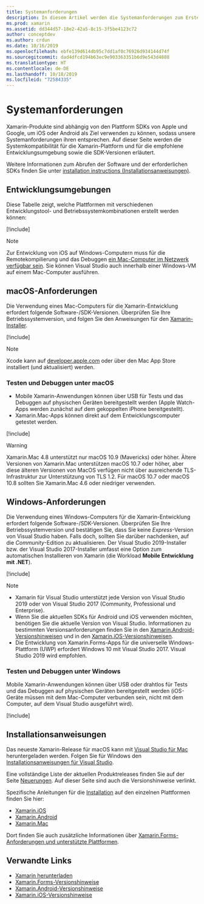 ```yaml
---
title: Systemanforderungen
description: In diesem Artikel werden die Systemanforderungen zum Erstellen von Apps mit Xamarin auf Mac- und Windows-Computern aufgeführt. Außerdem sind Links zu Installationsanweisungen enthalten.
ms.prod: xamarin
ms.assetid: dd344d57-18e2-42a5-8c15-3f5be4123c72
author: conceptdev
ms.author: crdun
ms.date: 10/16/2019
ms.openlocfilehash: ebfe139d614db95c7dd1af0c76926d934144d74f
ms.sourcegitcommit: dad4dfcd194b63ec9e903363351b6d9e543d4888
ms.translationtype: HT
ms.contentlocale: de-DE
ms.lasthandoff: 10/18/2019
ms.locfileid: "72584335"
---
```

# <a name="system-requirements"></a>Systemanforderungen

Xamarin-Produkte sind abhängig von den Plattform SDKs von Apple und Google, um iOS oder Android als Ziel verwenden zu können, sodass unsere Systemanforderungen ihren entsprechen. Auf dieser Seite werden die Systemkompatibilität für die Xamarin-Plattform und für die empfohlene Entwicklungsumgebung sowie die SDK-Versionen erläutert.

Weitere Informationen zum Abrufen der Software und der erforderlichen SDKs finden Sie unter [installation instructions (Installationsanweisungen)](#installation-instructions).

## <a name="development-environments"></a>Entwicklungsumgebungen

Diese Tabelle zeigt, welche Plattformen mit verschiedenen Entwicklungstool- und Betriebssystemkombinationen erstellt werden können:

[!include[](~/cross-platform/includes/development-environment.md)]

> [!NOTE]
> Zur Entwicklung von iOS auf Windows-Computern muss für die Remotekompilierung und das Debuggen [ein Mac-Computer im Netzwerk verfügbar sein](~/ios/get-started/installation/windows/connecting-to-mac/index.md). Sie können Visual Studio auch innerhalb einer Windows-VM auf einem Mac-Computer ausführen.

## <a name="macos-requirements"></a>macOS-Anforderungen

Die Verwendung eines Mac-Computers für die Xamarin-Entwicklung erfordert folgende Software-/SDK-Versionen. Überprüfen Sie Ihre Betriebssystemversion, und folgen Sie den Anweisungen für den [Xamarin-Installer](#installation-instructions).

[!include[](~/cross-platform/includes/macos-requirements.md)]

> [!NOTE]
> Xcode kann auf [developer.apple.com](https://developer.apple.com/xcode/download/) oder über den Mac App Store installiert (und aktualisiert) werden.

### <a name="testing--debugging-on-macos"></a>Testen und Debuggen unter macOS

- Mobile Xamarin-Anwendungen können über USB für Tests und das Debuggen auf physischen Geräten bereitgestellt werden (Apple Watch-Apps werden zunächst auf dem gekoppelten iPhone bereitgestellt).
- Xamarin.Mac-Apps können direkt auf dem Entwicklungscomputer getestet werden.

[!include[](~/cross-platform/includes/macos-testing.md)]

> [!WARNING]
> Xamarin.Mac 4.8 unterstützt nur macOS 10.9 (Mavericks) oder höher.
> Ältere Versionen von Xamarin.Mac unterstützen macOS 10.7 oder höher, aber diese älteren Versionen von MacOS verfügen nicht über ausreichende TLS-Infrastruktur zur Unterstützung von TLS 1.2. Für macOS 10.7 oder macOS 10.8 sollten Sie Xamarin.Mac 4.6 oder niedriger verwenden.

## <a name="windows-requirements"></a>Windows-Anforderungen

Die Verwendung eines Windows-Computers für die Xamarin-Entwicklung erfordert folgende Software-/SDK-Versionen.
Überprüfen Sie Ihre Betriebssystemversion und bestätigen Sie, dass Sie keine *Express*-Version von Visual Studio haben. Falls doch, sollten Sie darüber nachdenken, auf die *Community*-Edition zu aktualisieren.
Der Visual Studio 2019-Installer bzw. der Visual Studio 2017-Installer umfasst eine Option zum automatischen Installieren von Xamarin (die Workload **Mobile Entwicklung mit .NET**).

[!include[](~/cross-platform/includes/windows-requirements.md)]

> [!NOTE]
>
> - Xamarin für Visual Studio unterstützt jede Version von Visual Studio 2019 oder von Visual Studio 2017 (Community, Professional und Enterprise).
> - Wenn Sie die aktuellen SDKs für Android und iOS verwenden möchten, benötigen Sie die aktuelle Version von Visual Studio. Informationen zu bestimmten Versionsanforderungen finden Sie in den [Xamarin.Android-Versionshinweisen](/xamarin/android/release-notes/) und in den [Xamarin.iOS-Versionshinweisen](/xamarin/ios/release-notes/).
> - Die Entwicklung von Xamarin.Forms-Apps für die universelle Windows-Plattform (UWP) erfordert Windows 10 mit Visual Studio 2017. Visual Studio 2019 wird empfohlen.

### <a name="testing--debugging-on-windows"></a>Testen und Debuggen unter Windows

Mobile Xamarin-Anwendungen können über USB oder drahtlos für Tests und das Debuggen auf physischen Geräten bereitgestellt werden (iOS-Geräte müssen mit dem Mac-Computer verbunden sein, nicht mit dem Computer, auf dem Visual Studio ausgeführt wird).

[!include[](~/cross-platform/includes/windows-testing.md)]

## <a name="installation-instructions"></a>Installationsanweisungen

Das neueste Xamarin-Release für macOS kann mit [Visual Studio für Mac](https://docs.microsoft.com/visualstudio/mac/installation) heruntergeladen werden. Folgen Sie für Windows den [Installationsanweisungen für Visual Studio](https://docs.microsoft.com/visualstudio/install/install-visual-studio).

Eine vollständige Liste der aktuellen Produktreleases finden Sie auf der Seite [Neuerungen](~/whats-new/index.yml). Auf dieser Seite sind auch die Versionshinweise verlinkt.

Spezifische Anleitungen für die [Installation](~/get-started/installation/index.md) auf den einzelnen Plattformen finden Sie hier:

- [Xamarin.iOS](~/ios/get-started/installation/index.md)
- [Xamarin.Android](~/android/get-started/installation/index.md)
- [Xamarin.Mac](~/mac/get-started/installation.md)

Dort finden Sie auch zusätzliche Informationen über [Xamarin.Forms-Anforderungen und unterstützte Plattformen](~/get-started/requirements.md).

## <a name="related-links"></a>Verwandte Links

- [Xamarin herunterladen](https://visualstudio.microsoft.com/xamarin/)
- [Xamarin.Forms-Versionshinweise](/xamarin/xamarin-forms/release-notes/)
- [Xamarin.Android-Versionshinweise](/xamarin/android/release-notes/)
- [Xamarin.iOS-Versionshinweise](/xamarin/ios/release-notes/)

